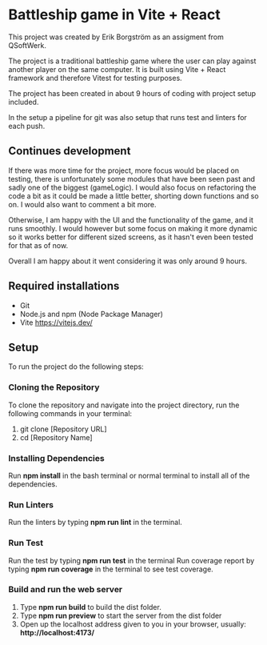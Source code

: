 # Battleship game in Vite + React

This project was created by Erik Borgström as an assigment from QSoftWerk.

The project is a traditional battleship game where the user can play against another player on the same computer. It is built using Vite + React framework and therefore Vitest for testing purposes. 

The project has been created in about 9 hours of coding with project setup included.

In the setup a pipeline for git was also setup that runs test and linters for each push.

## Continues development

If there was more time for the project, more focus would be placed on testing, there is unfortunately some modules that have been seen past and sadly one of the biggest (gameLogic). I would also focus on refactoring the code a bit as it could be made a little better, shorting down functions and so on. I would also want to comment a bit more.

Otherwise, I am happy with the UI and the functionality of the game, and it runs smoothly. I would however but some focus on making it more dynamic so it works better for different sized screens, as it hasn't even been tested for that as of now.

Overall I am happy about it went considering it was only around 9 hours.

## Required installations

* Git
* Node.js and npm (Node Package Manager)
* Vite https://vitejs.dev/

## Setup
To run the project do the following steps:

### Cloning the Repository

To clone the repository and navigate into the project directory, run the following commands in your terminal:

1. git clone [Repository URL]
2. cd [Repository Name]

### Installing Dependencies

Run **npm install** in the bash terminal or normal terminal to install all of the dependencies.

### Run Linters

Run the linters by typing **npm run lint** in the terminal.

### Run Test

Run the test by typing **npm run test** in the terminal
Run coverage report by typing **npm run coverage** in the terminal to see test coverage. 

### Build and run the web server

1. Type **npm run build** to build the dist folder.
2. Type **npm run preview** to start the server from the dist folder
3. Open up the localhost address given to you in your browser, usually: **http://localhost:4173/**
